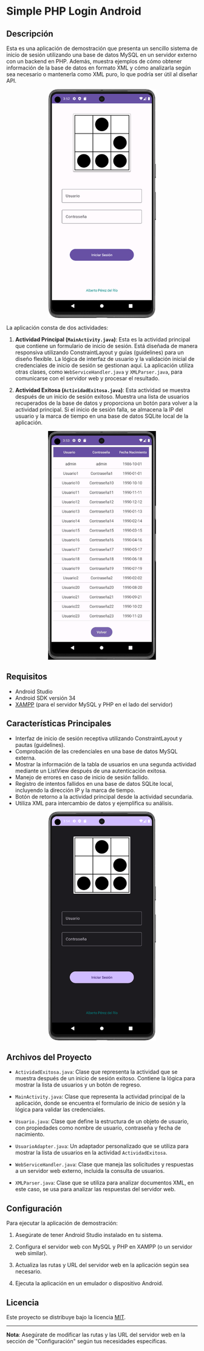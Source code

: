 # Simple PHP Login Android

## Descripción

Esta es una aplicación de demostración que presenta un sencillo sistema de inicio de sesión utilizando una base de datos MySQL en un servidor externo con un backend en PHP. Además, muestra ejemplos de cómo obtener información de la base de datos en formato XML y cómo analizarla según sea necesario o mantenerla como XML puro, lo que podría ser útil al diseñar API.

<p align="center">
<img src="Extra/Screenshot_1.png" alt="Picture" height="600" />
</p>

La aplicación consta de dos actividades:

1. **Actividad Principal (`MainActivity.java`)**: Esta es la actividad principal que contiene un formulario de inicio de sesión. Está diseñada de manera responsiva utilizando ConstraintLayout y guías (guidelines) para un diseño flexible. La lógica de interfaz de usuario y la validación inicial de credenciales de inicio de sesión se gestionan aquí. La aplicación utiliza otras clases, como `WebServiceHandler.java` y `XMLParser.java`, para comunicarse con el servidor web y procesar el resultado.

2. **Actividad Exitosa (`ActividadExitosa.java`)**: Esta actividad se muestra después de un inicio de sesión exitoso. Muestra una lista de usuarios recuperados de la base de datos y proporciona un botón para volver a la actividad principal. Si el inicio de sesión falla, se almacena la IP del usuario y la marca de tiempo en una base de datos SQLite local de la aplicación.

<p align="center">
<img src="Extra/Screenshot_3.png" alt="Picture" height="600" />
</p>

## Requisitos

- Android Studio
- Android SDK versión 34
- [XAMPP](https://www.apachefriends.org/index.html) (para el servidor MySQL y PHP en el lado del servidor)


## Características Principales

- Interfaz de inicio de sesión receptiva utilizando ConstraintLayout y pautas (guidelines).
- Comprobación de las credenciales en una base de datos MySQL externa.
- Mostrar la información de la tabla de usuarios en una segunda actividad mediante un ListView después de una autenticación exitosa.
- Manejo de errores en caso de inicio de sesión fallido.
- Registro de intentos fallidos en una base de datos SQLite local, incluyendo la dirección IP y la marca de tiempo.
- Botón de retorno a la actividad principal desde la actividad secundaria.
- Utiliza XML para intercambio de datos y ejemplifica su análisis.

<p align="center">
<img src="Extra/Screenshot_4.png" alt="Picture" height="600" />
</p>

## Archivos del Proyecto

- `ActividadExitosa.java`: Clase que representa la actividad que se muestra después de un inicio de sesión exitoso. Contiene la lógica para mostrar la lista de usuarios y un botón de regreso.

- `MainActivity.java`: Clase que representa la actividad principal de la aplicación, donde se encuentra el formulario de inicio de sesión y la lógica para validar las credenciales.

- `Usuario.java`: Clase que define la estructura de un objeto de usuario, con propiedades como nombre de usuario, contraseña y fecha de nacimiento.

- `UsuarioAdapter.java`: Un adaptador personalizado que se utiliza para mostrar la lista de usuarios en la actividad `ActividadExitosa`.

- `WebServiceHandler.java`: Clase que maneja las solicitudes y respuestas a un servidor web externo, incluida la consulta de usuarios.

- `XMLParser.java`: Clase que se utiliza para analizar documentos XML, en este caso, se usa para analizar las respuestas del servidor web.

## Configuración

Para ejecutar la aplicación de demostración:

1. Asegúrate de tener Android Studio instalado en tu sistema.

2. Configura el servidor web con MySQL y PHP en XAMPP (o un servidor web similar).

3. Actualiza las rutas y URL del servidor web en la aplicación según sea necesario.

4. Ejecuta la aplicación en un emulador o dispositivo Android.


## Licencia

Este proyecto se distribuye bajo la licencia [MIT](LICENSE).

---
**Nota**: Asegúrate de modificar las rutas y las URL del servidor web en la sección de "Configuración" según tus necesidades específicas.
